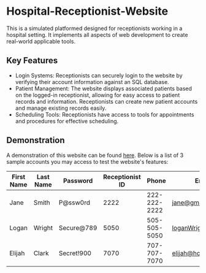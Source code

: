 # Hospital-Receptionist-Website
This is a simulated platformed designed for receptionists working in a hospital setting. It implements all aspects of web development to create real-world applicable tools.

## Key Features
- Login Systems: Receptionists can securely login to the website by verifying their account information against an SQL database.
- Patient Management: The website displays associated patients based on the logged-in receptionist, allowing for easy access to patient records and information. Receptionists can create new patient accounts and manage existing records easily.
- Scheduling Tools: Receptionists have access to tools for appointments and procedures for effective scheduling.

## Demonstration

A demonstration of this website can be found [here](https://web.njit.edu/~jm2375/Portfolio/HospitalReceptionist/home.html). Below is a list of 3 sample accounts you may access to test the website's features:

| First Name | Last Name | Password    | Receptionist ID | Phone         | Email                 |
|------------|-----------|-------------|-----------------|---------------|-----------------------|
| Jane       | Smith     | P@ssw0rd    | 2222            | 222-222-2222 | jane@gmail.com        |
| Logan      | Wright    | Secure@789  | 5050            | 505-505-5050 | loganWright@eta.gov   |
| Elijah     | Clark     | Secret!900  | 7070            | 707-707-7070 | elijah@hotmail.com    |
